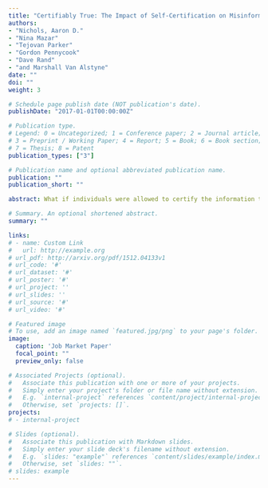 ```yaml
---
title: "Certifiably True: The Impact of Self-Certification on Misinformation"
authors:
- "Nichols, Aaron D."
- "Nina Mazar"
- "Tejovan Parker"
- "Gordon Pennycook"
- "Dave Rand"
- "and Marshall Van Alstyne"
date: ""
doi: ""
weight: 3

# Schedule page publish date (NOT publication's date).
publishDate: "2017-01-01T00:00:00Z"

# Publication type.
# Legend: 0 = Uncategorized; 1 = Conference paper; 2 = Journal article;
# 3 = Preprint / Working Paper; 4 = Report; 5 = Book; 6 = Book section;
# 7 = Thesis; 8 = Patent
publication_types: ["3"]

# Publication name and optional abbreviated publication name.
publication: ""
publication_short: ""

abstract: What if individuals were allowed to certify the information they shared as true? Across two pre-registered experiments, we investigated the impact of self-certification on both information producers and consumers. In Experiment 1 (N = 1,490 social media users; N = 29,800 responses), individuals were given the option to share or not share a series of 20 headlines (control) or were given an additional option to warrant the article’s claim as being true and share. Warranting an article was either unincentivized (costless warrant) or incentivized (costly warrants). Relative to the control, results indicated that merely giving sharers the option to self-certify shared information as true (costless warrants) increased their sharing of true articles, while incentivizing self-certifications increased their sharing of true articles and decreased their sharing of false articles. In Experiment 2 (N = 2,003 participants; N = 48,072 responses), individuals were presented headlines from Experiment 1 with no additional information (control), with information about whether or not the headlines were shared by another participant (control-sharing), or whether the headlines were not shared, shared with or without a warrant (costly or costless). Results indicated that both false and true headlines certified as true were perceived as more accurate by consumers relative to the control. Our findings suggest that voluntary self-certification can reduce misinformation spread and enhance information credibility, providing evidence for the efficacy of a novel mechanism for addressing misinformation.

# Summary. An optional shortened abstract.
summary: ""

links:
# - name: Custom Link
#   url: http://example.org
# url_pdf: http://arxiv.org/pdf/1512.04133v1
# url_code: '#'
# url_dataset: '#'
# url_poster: '#'
# url_project: ''
# url_slides: ''
# url_source: '#'
# url_video: '#'

# Featured image
# To use, add an image named `featured.jpg/png` to your page's folder. 
image:
  caption: 'Job Market Paper'
  focal_point: ""
  preview_only: false

# Associated Projects (optional).
#   Associate this publication with one or more of your projects.
#   Simply enter your project's folder or file name without extension.
#   E.g. `internal-project` references `content/project/internal-project/index.md`.
#   Otherwise, set `projects: []`.
projects:
# - internal-project

# Slides (optional).
#   Associate this publication with Markdown slides.
#   Simply enter your slide deck's filename without extension.
#   E.g. `slides: "example"` references `content/slides/example/index.md`.
#   Otherwise, set `slides: ""`.
# slides: example
---
```

